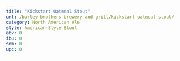 ```yaml
---
title: "Kickstart Oatmeal Stout"
url: /barley-brothers-brewery-and-grill/kickstart-oatmeal-stout/
category: North American Ale
style: American-Style Stout
abv: 0
ibu: 0
srm: 0
upc: 0
---
```


